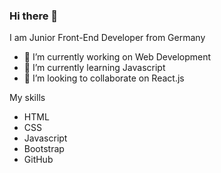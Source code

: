 ### Hi there 👋

I am Junior Front-End Developer from Germany

- 🔭 I’m currently working on Web Development
- 🌱 I’m currently learning Javascript 
- 👯 I’m looking to collaborate on React.js

My skills 

- HTML
- CSS
- Javascript
- Bootstrap
- GitHub
